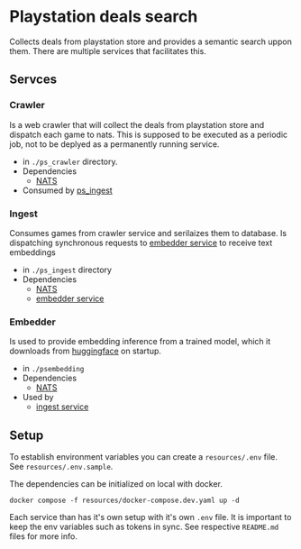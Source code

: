 # Playstation deals search

Collects deals from playstation store and provides a semantic search uppon them. There are multiple services that facilitates this.

## Servces

### Crawler
Is a web crawler that will collect the deals from playstation store and dispatch each game to nats. This is supposed to be executed as a periodic job, not to be deplyed as a permanently running service.
 - in `./ps_crawler` directory.
 - Dependencies
    - [NATS](https://docs.nats.io/)
 - Consumed by [ps_ingest](#ingest)

### Ingest
Consumes games from crawler service and serilaizes them to database. Is dispatching synchronous requests to [embedder service](#embedder) to receive text embeddings
 - in `./ps_ingest` directory
 - Dependencies
    - [NATS](https://docs.nats.io/)
    - [embedder service](#embedder)

### Embedder
Is used to provide embedding inference from a trained model, which it downloads from [huggingface](https://huggingface.co/) on startup.
 - in `./psembedding`
 - Dependencies
    - [NATS](https://docs.nats.io/)
 - Used by
    - [ingest service](#ingest)

## Setup

To establish environment variables you can create a `resources/.env` file. See `resources/.env.sample`.

The dependencies can be initialized on local with docker.
```shell
docker compose -f resources/docker-compose.dev.yaml up -d
```

Each service than has it's own setup with it's own `.env` file. It is important to keep the env variables such as tokens in sync. See respective `README.md` files for more info.

